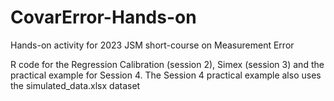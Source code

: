 # CovarError-Hands-on
Hands-on activity for 2023 JSM short-course on Measurement Error

R code for the Regression Calibration (session 2), Simex (session 3)  and the practical example for Session 4. The Session 4 practical example also uses the simulated_data.xlsx dataset
